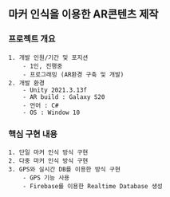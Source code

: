 마커 인식을 이용한 AR콘텐츠 제작
---
### 프로젝트 개요
	1. 개발 인원/기간 및 포지션
		- 1인, 진행중
		- 프로그래밍 (AR환경 구축 및 개발)
	2. 개발 환경
		- Unity 2021.3.13f
		- AR build : Galaxy S20
		- 언어 : C#
		- OS : Window 10

### 핵심 구현 내용
	1. 단일 마커 인식 방식 구현
	2. 다중 마커 인식 방식 구현
	3. GPS와 실시간 DB를 이용한 방식 구현
		- GPS 기능 사용
		- Firebase를 이용한 Realtime Database 생성
